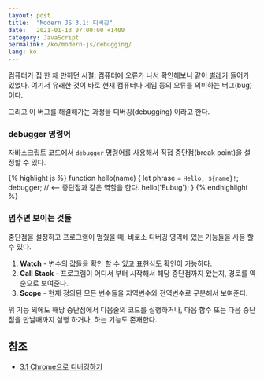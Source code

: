 ```yaml
---
layout: post
title:  "Modern JS 3.1: 디버깅"
date:   2021-01-13 07:00:00 +1400
category: JavaScript
permalink: /ko/modern-js/debugging/
lang: ko
---
```


컴퓨터가 집 한 채 만하던 시절, 컴퓨터에 오류가 나서 확인해보니 같이 [벌레](https://en.wikipedia.org/wiki/Debugging#/media/File:First_Computer_Bug,_1945.jpg)가 들어가 있었다. 여기서 유래한 것이 바로 현재 컴퓨터나 게임 등의 오류를 의미하는 버그(bug)이다. 

그리고 이 버그를 해결해가는 과정을 디버깅(debugging) 이라고 한다. 

### debugger 명령어
자바스크립트 코드에서 `debugger` 명령어를 사용해서 직접 중단점(break point)을 설정할 수 있다.

{% highlight js %}
function hello(name) 
{
	let phrase = `Hello, ${name}!`;
	debugger; // <-- 중단점과 같은 역할을 한다.
	hello('Eubug');
}
{% endhighlight %}

### 멈추면 보이는 것들

중단점을 설정하고 프로그램이 멈췄을 때, 비로소 디버깅 영역에 있는 기능들을 사용 할 수 있다.

1. **Watch** - 변수의 값들을 확인 할 수 있고 표현식도 확인이 가능하다.
2. **Call Stack** - 프로그램이 어디서 부터 시작해서 해당 중단점까지 왔는지, 경로를 역순으로 보여준다.
3. **Scope** - 현재 정의된 모든 변수들을 지역변수와 전역변수로 구분해서 보여준다. 

위 기능 외에도 해당 중단점에서 다음줄의 코드를 실행하거나, 다음 함수 또는 다음 중단점을 만날때까지 실행 하거나, 하는 기능도 존재한다.

## 참조
- [3.1 Chrome으로 디버깅하기](https://ko.javascript.info/debugging-chrome)